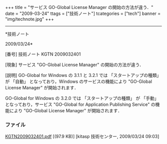 ﻿+++
title = "サービス GO-Global License Manager の開始の方法が違う．"
date = "2009-03-24"
ttags = ["技術ノート"]
tcategories = ["tech"]
banner = "img/technote.jpg"
+++

-----------------------------------------------------------------------------------------------------------------------------

*技術ノート

2009/03/24*


[番号]
技術ノート KGTN 2009032401

[現象]
サービス "GO-Global License Manager" の開始の方法が違う．

[説明]
GO-Global for Windows の 3.1.1 と 3.2.1 では 「スタートアップの種類」 が
「自動」 となっており，Windows のサービスの機能により "GO-Global License
Manager" が開始されます．

GO-Global for Windows の 3.2.0 では 「スタートアップの種類」 が 「手動」
となっており，サービス "GO-Global for Application Publishing Service"
の機能により "GO-Global License Manager" が開始されます．


### ファイル





[KGTN2009032401.pdf](http://techreport.kitasp.net/attachments/download/6/KGTN2009032401.pdf)
 [(97.9 KB)] [kitasp 技術センター, 2009/03/24
09:03]
